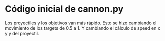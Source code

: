 # Código inicial de cannon.py
Los proyectiles y los objetivos van más rápido. Esto se hizo cambiando el movimiento de los targets de 0.5 a 1. Y cambiando el cálculo de speed en x y y del proyectil.
